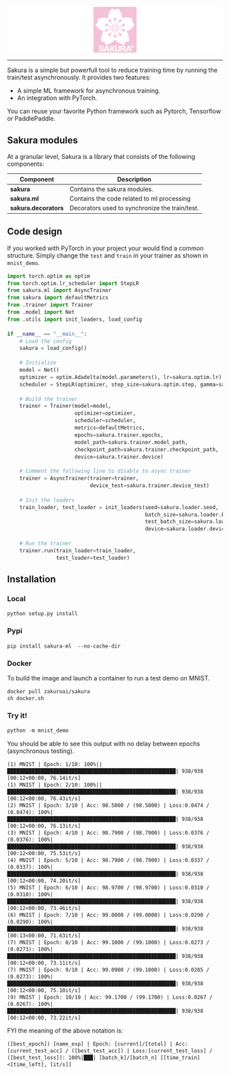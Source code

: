 ![sakura Logo](imgs/sakura.png)

--------------------------------------------------------------------------------

Sakura is a simple but powerfull tool to reduce training time by running the train/test asynchronously. It provides two features:
- A simple ML framework for asynchronous training.
- An integration with PyTorch. 


You can reuse your favorite Python framework such as Pytorch, Tensorflow or PaddlePaddle.


## Sakura modules

At a granular level, Sakura is a library that consists of the following components:

| Component | Description |
| ---- | --- |
| **sakura** | Contains the sakura modules. |
| **sakura.ml** | Contains the code related to ml processing |
| **sakura.decorators** | Decorators used to synchronize the train/test.|

## Code design
If you worked with PyTorch in your project your would find a common structure. 
Simply change the `test` and `train` in your trainer as shown in `mnist_demo`. 
```python
import torch.optim as optim
from torch.optim.lr_scheduler import StepLR
from sakura.ml import AsyncTrainer
from sakura import defaultMetrics
from .trainer import Trainer
from .model import Net
from .utils import init_loaders, load_config

if __name__ == "__main__":
    # Load the config
    sakura = load_config()

    # Initialize
    model = Net()
    optimizer = optim.Adadelta(model.parameters(), lr=sakura.optim.lr)
    scheduler = StepLR(optimizer, step_size=sakura.optim.step, gamma=sakura.optim.gamma)

    # Build the trainer
    trainer = Trainer(model=model,
                      optimizer=optimizer,
                      scheduler=scheduler,
                      metrics=defaultMetrics,
                      epochs=sakura.trainer.epochs,
                      model_path=sakura.trainer.model_path,
                      checkpoint_path=sakura.trainer.checkpoint_path,
                      device=sakura.trainer.device)

    # Comment the following line to disable to async trainer
    trainer = AsyncTrainer(trainer=trainer,
                           device_test=sakura.trainer.device_test)

    # Init the loaders
    train_loader, test_loader = init_loaders(seed=sakura.loader.seed,
                                             batch_size=sakura.loader.batch_size,
                                             test_batch_size=sakura.loader.test_batch_size,
                                             device=sakura.loader.device)

    # Run the trainer
    trainer.run(train_loader=train_loader,
                test_loader=test_loader)
```



## Installation
### Local
```
python setup.py install
```

### Pypi
```
pip install sakura-ml  --no-cache-dir
```

### Docker
To build the image and launch a container to run a test demo on MNIST.
```
docker pull zakuroai/sakura
sh docker.sh
```

### Try it!

```python
python -m mnist_demo
```
You should be able to see this output with no delay between epochs (asynchronous testing).
```
(1) MNIST | Epoch: 1/10: 100%||███████████████████████████████████████████████████████| 938/938 [00:12<00:00, 76.14it/s]
(1) MNIST | Epoch: 2/10: 100%||███████████████████████████████████████████████████████| 938/938 [00:12<00:00, 76.43it/s]
(2) MNIST | Epoch: 3/10 | Acc: 98.5000 / (98.5000) | Loss:0.0474 / (0.0474): 100%|███████████████████████████████████████████████████████| 938/938 [00:12<00:00, 76.13it/s]
(3) MNIST | Epoch: 4/10 | Acc: 98.7900 / (98.7900) | Loss:0.0376 / (0.0376): 100%|███████████████████████████████████████████████████████| 938/938 [00:12<00:00, 75.53it/s]
(4) MNIST | Epoch: 5/10 | Acc: 98.7900 / (98.7900) | Loss:0.0337 / (0.0337): 100%|███████████████████████████████████████████████████████| 938/938 [00:12<00:00, 74.20it/s]
(5) MNIST | Epoch: 6/10 | Acc: 98.9700 / (98.9700) | Loss:0.0310 / (0.0310): 100%|███████████████████████████████████████████████████████| 938/938 [00:12<00:00, 73.46it/s]
(6) MNIST | Epoch: 7/10 | Acc: 99.0000 / (99.0000) | Loss:0.0290 / (0.0290): 100%|███████████████████████████████████████████████████████| 938/938 [00:13<00:00, 71.63it/s]
(7) MNIST | Epoch: 8/10 | Acc: 99.1000 / (99.1000) | Loss:0.0273 / (0.0273): 100%|███████████████████████████████████████████████████████| 938/938 [00:12<00:00, 73.11it/s]
(7) MNIST | Epoch: 9/10 | Acc: 99.0900 / (99.1000) | Loss:0.0285 / (0.0273): 100%|███████████████████████████████████████████████████████| 938/938 [00:12<00:00, 75.10it/s]
(9) MNIST | Epoch: 10/10 | Acc: 99.1700 / (99.1700) | Loss:0.0267 / (0.0267): 100%|███████████████████████████████████████████████████████| 938/938 [00:12<00:00, 73.22it/s]
```

FYI the meaning of the above notation is:
```
([best_epoch]) [name_exp] | Epoch: [current]/[total] | Acc: [current_test_acc] / ([best_test_acc]) | Loss:[current_test_loss] / ([best_test_loss]): 100%|███| [batch_k]/[batch_n] [[time_train]<[time_left], [it/s]]
```